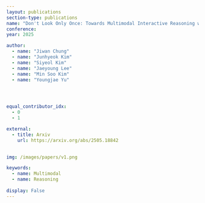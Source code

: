 ```yaml
---
layout: publications
section-type: publications
name: "Don't Look Only Once: Towards Multimodal Interactive Reasoning with Selective Visual Revisitation"
conference:  
year: 2025

author:
  - name: "Jiwan Chung"
  - name: "Junhyeok Kim"
  - name: "Siyeol Kim"
  - name: "Jaeyoung Lee"
  - name: "Min Soo Kim"
  - name: "Youngjae Yu"




equal_contributor_idx:
  - 0
  - 1

external:
  - title: Arxiv
    url: https://arxiv.org/abs/2505.18842
  

img: /images/papers/v1.png

keywords:
  - name: Multimodal
  - name: Reasoning
  
display: False
---
```


